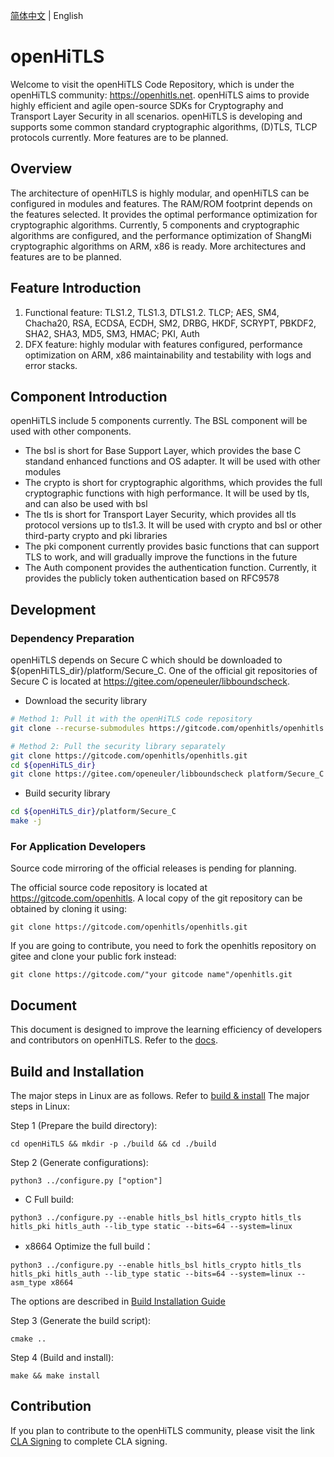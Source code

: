 [简体中文](./README-zh.md) | English

# openHiTLS
Welcome to visit the openHiTLS Code Repository, which is under the openHiTLS community: <https://openhitls.net>. openHiTLS aims to provide highly efficient and agile open-source SDKs for Cryptography and Transport Layer Security in all scenarios. openHiTLS is developing and supports some common standard cryptographic algorithms, (D)TLS, TLCP protocols currently. More features are to be planned.

## Overview

The architecture of openHiTLS is highly modular, and openHiTLS can be configured in modules and features. The RAM/ROM footprint depends on the features selected. It provides the optimal performance optimization for cryptographic algorithms. Currently, 5 components and cryptographic algorithms are configured, and the performance optimization of ShangMi cryptographic algorithms on ARM, x86 is ready. More architectures and features are to be planned.

## Feature Introduction

1. Functional feature: TLS1.2, TLS1.3, DTLS1.2. TLCP; AES, SM4, Chacha20, RSA, ECDSA, ECDH, SM2, DRBG, HKDF, SCRYPT, PBKDF2, SHA2, SHA3, MD5, SM3, HMAC; PKI, Auth
2. DFX feature: highly modular with features configured, performance optimization on ARM, x86 maintainability and testability with logs and error stacks.

## Component Introduction

openHiTLS include 5 components currently. The BSL component will be used with other components.
- The bsl is short for Base Support Layer, which provides the base C standand enhanced functions and OS adapter. It will be used with other modules
- The crypto is short for cryptographic algorithms, which provides the full cryptographic functions with high performance. It will be used by tls, and can also be used with bsl
- The tls is short for Transport Layer Security, which provides all tls protocol versions up to tls1.3. It will be used with crypto and bsl or other third-party crypto and pki libraries
- The pki component currently provides basic functions that can support TLS to work, and will gradually improve the functions in the future
- The Auth component provides the authentication function. Currently, it provides the publicly token authentication based on RFC9578

## Development

### Dependency Preparation

openHiTLS depends on Secure C which should be downloaded to ${openHiTLS_dir}/platform/Secure_C. One of the official git repositories of Secure C is located at <https://gitee.com/openeuler/libboundscheck>.

* Download the security library

```bash
# Method 1: Pull it with the openHiTLS code repository
git clone --recurse-submodules https://gitcode.com/openhitls/openhitls.git

# Method 2: Pull the security library separately
git clone https://gitcode.com/openhitls/openhitls.git
cd ${openHiTLS_dir} 
git clone https://gitee.com/openeuler/libboundscheck platform/Secure_C
```

* Build security library
```bash
cd ${openHiTLS_dir}/platform/Secure_C
make -j
```

### For Application Developers

Source code mirroring of the official releases is pending for planning.


The official source code repository is located at <https://gitcode.com/openhitls>. A local copy of the git repository can be obtained by cloning it using:
```
git clone https://gitcode.com/openhitls/openhitls.git
```
If you are going to contribute, you need to fork the openhitls repository on gitee and clone your public fork instead:
```
git clone https://gitcode.com/"your gitcode name"/openhitls.git
```

## Document
This document is designed to improve the learning efficiency of developers and contributors on openHiTLS. Refer to the [docs](docs/index/index.md).

## Build and Installation
The major steps in Linux are as follows. Refer to [build & install](docs/en/4_User%20Guide/1_Build%20and%20Installation%20Guide.md)
The major steps in Linux:

Step 1 (Prepare the build directory):
```
cd openHiTLS && mkdir -p ./build && cd ./build
```
Step 2 (Generate configurations):
```
python3 ../configure.py ["option"]
```

* C Full build:
```
python3 ../configure.py --enable hitls_bsl hitls_crypto hitls_tls hitls_pki hitls_auth --lib_type static --bits=64 --system=linux
```

* x8664 Optimize the full build：
```
python3 ../configure.py --enable hitls_bsl hitls_crypto hitls_tls hitls_pki hitls_auth --lib_type static --bits=64 --system=linux --asm_type x8664
```
The options are described in [Build Installation Guide](docs/en/4_User%20Guide/1_Build%20and%20Installation%20Guide.md)

Step 3 (Generate the build script):
```
cmake ..
```
Step 4 (Build and install):
```
make && make install
```

## Contribution

If you plan to contribute to the openHiTLS community, please visit the link [CLA Signing](https://cla.openhitls.net)  to complete CLA signing.
